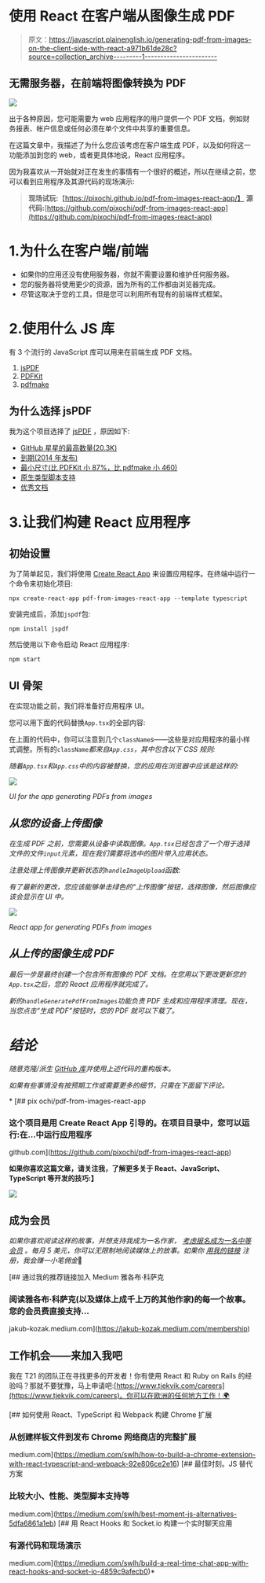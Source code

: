 # 使用 React 在客户端从图像生成 PDF

> 原文：<https://javascript.plainenglish.io/generating-pdf-from-images-on-the-client-side-with-react-a971b61de28c?source=collection_archive---------1----------------------->

## 无需服务器，在前端将图像转换为 PDF

![](img/d7a680949fb7e0aeeba7f5cafc84dc20.png)

出于各种原因，您可能需要为 web 应用程序的用户提供一个 PDF 文档，例如财务报表、帐户信息或任何必须在单个文件中共享的重要信息。

在这篇文章中，我描述了为什么您应该考虑在客户端生成 PDF，以及如何将这一功能添加到您的 web，或者更具体地说，React 应用程序。

因为我喜欢从一开始就对正在发生的事情有一个很好的概述，所以在继续之前，您可以看到应用程序及其源代码的现场演示:

> **现场试玩:**【https://pixochi.github.io/pdf-from-images-react-app/】
> **源代码:**[https://github.com/pixochi/pdf-from-images-react-app](https://github.com/pixochi/pdf-from-images-react-app)

# 1.为什么在客户端/前端

*   如果你的应用还没有使用服务器，你就不需要设置和维护任何服务器。
*   您的服务器将使用更少的资源，因为所有的工作都由浏览器完成。
*   尽管这取决于您的工具，但是您可以利用所有现有的前端样式框架。

# 2.使用什么 JS 库

有 3 个流行的 JavaScript 库可以用来在前端生成 PDF 文档。

1.  [jsPDF](https://github.com/MrRio/jsPDF)
2.  [PDFKit](https://github.com/foliojs/pdfkit)
3.  [pdfmake](https://github.com/bpampuch/pdfmake)

## 为什么选择 jsPDF

我为这个项目选择了 [jsPDF](https://github.com/MrRio/jsPDF) ，原因如下:

*   [GitHub 星星的最高数量(20.3K)](https://github.com/MrRio/jsPDF)
*   [到期(2014 年发布)](https://github.com/MrRio/jsPDF/releases?after=1.1.135)
*   [最小尺寸(比 PDFKit 小 87%，比 pdfmake 小 460)](https://bundlephobia.com/result?p=jspdf@2.1.1)
*   [原生类型脚本支持](https://github.com/MrRio/jsPDF/tree/master/types)
*   [优秀文档](http://raw.githack.com/MrRio/jsPDF/master/docs/)

# 3.让我们构建 React 应用程序

## 初始设置

为了简单起见，我们将使用 [Create React App](https://create-react-app.dev/docs/adding-typescript/) 来设置应用程序。在终端中运行一个命令来初始化项目:

```
npx create-react-app pdf-from-images-react-app --template typescript
```

安装完成后，添加`jspdf`包:

```
npm install jspdf
```

然后使用以下命令启动 React 应用程序:

```
npm start
```

## **UI 骨架**

在实现功能之前，我们将准备好应用程序 UI。

您可以用下面的代码替换`App.tsx`的全部内容:

在上面的代码中，你可以注意到几个`className`*s*——这些是对应用程序的最小样式调整。所有的`className`*都来自`App.css`，其中包含以下 CSS 规则:*

*随着`App.tsx`和`App.css`中的内容被替换，您的应用在浏览器中应该是这样的:*

*![](img/2e4ac3cad6e28fa5534ff5efca076f94.png)*

*UI for the app generating PDFs from images*

## *从您的设备上传图像*

*在生成 PDF 之前，您需要从设备中读取图像。`App.tsx`已经包含了一个用于选择文件的文件`input`元素，现在我们需要将选中的图片带入应用状态。*

*注意处理上传图像并更新状态的`handleImageUpload`函数:*

*有了最新的更改，您应该能够单击绿色的“上传图像”按钮，选择图像，然后图像应该会显示在 UI 中。*

*![](img/6c47e1390da63b1f9c6fe6627806cb13.png)*

*React app for generating PDFs from images*

## *从上传的图像生成 PDF*

*最后一步是最终创建一个包含所有图像的 PDF 文档。在您用以下更改更新您的`App.tsx`之后，您的 React 应用程序就完成了。*

*新的`handleGeneratePdfFromImages`功能负责 PDF 生成和应用程序清理。现在，当您点击“生成 PDF”按钮时，您的 PDF 就可以下载了。*

# *结论*

*随意克隆/派生 [GitHub 库](https://github.com/pixochi/pdf-from-images-react-app)并使用上述代码的重构版本。*

*如果有些事情没有按预期工作或需要更多的细节，只需在下面留下评论。*

*[](https://github.com/pixochi/pdf-from-images-react-app) [## pix ochi/pdf-from-images-react-app

### 这个项目是用 Create React App 引导的。在项目目录中，您可以运行:在…中运行应用程序

github.com](https://github.com/pixochi/pdf-from-images-react-app) 

**如果你喜欢这篇文章，请关注我，了解更多关于 React、JavaScript、TypeScript 等开发的技巧:】**

![](img/08a3e640fe3709ae1c66a21f9bf7ab79.png)

## 成为会员

*如果你喜欢阅读这样的故事，并想支持我成为一名作家，* [*考虑报名成为一名中等会员*](https://jakub-kozak.medium.com/membership) *。每月 5 美元，你可以无限制地阅读媒体上的故事。如果你* [*用我的链接*](https://jakub-kozak.medium.com/membership) *注册，我会赚一小笔佣金*🙌

[](https://jakub-kozak.medium.com/membership) [## 通过我的推荐链接加入 Medium 雅各布·科萨克

### 阅读雅各布·科萨克(以及媒体上成千上万的其他作家)的每一个故事。您的会员费直接支持…

jakub-kozak.medium.com](https://jakub-kozak.medium.com/membership) 

## 工作机会——来加入我吧

我在 T21 的团队正在寻找更多的开发者！你有使用 React 和 Ruby on Rails 的经验吗？那就不要犹豫，马上申请吧:[https://www.tjekvik.com/careers](https://www.tjekvik.com/careers)。你可以在欧洲的任何地方工作！🌍

[](https://medium.com/swlh/how-to-build-a-chrome-extension-with-react-typescript-and-webpack-92e806ce2e16) [## 如何使用 React、TypeScript 和 Webpack 构建 Chrome 扩展

### 从创建样板文件到发布 Chrome 网络商店的完整扩展

medium.com](https://medium.com/swlh/how-to-build-a-chrome-extension-with-react-typescript-and-webpack-92e806ce2e16) [](https://medium.com/swlh/best-moment-js-alternatives-5dfa6861a1eb) [## 最佳时刻。JS 替代方案

### 比较大小、性能、类型脚本支持等

medium.com](https://medium.com/swlh/best-moment-js-alternatives-5dfa6861a1eb) [](https://medium.com/swlh/build-a-real-time-chat-app-with-react-hooks-and-socket-io-4859c9afecb0) [## 用 React Hooks 和 Socket.io 构建一个实时聊天应用

### 有源代码和现场演示

medium.com](https://medium.com/swlh/build-a-real-time-chat-app-with-react-hooks-and-socket-io-4859c9afecb0)*